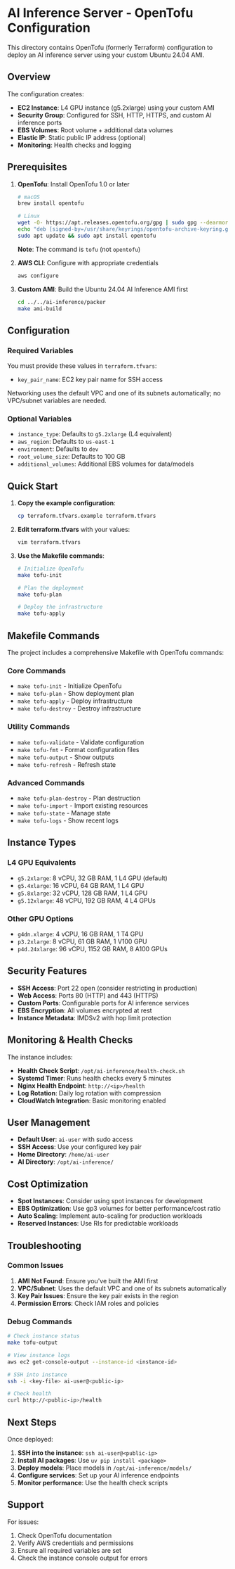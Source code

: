 # AI Inference Server - OpenTofu Configuration

This directory contains OpenTofu (formerly Terraform) configuration to deploy an AI inference server using your custom Ubuntu 24.04 AMI.

## Overview

The configuration creates:
- **EC2 Instance**: L4 GPU instance (g5.2xlarge) using your custom AMI
- **Security Group**: Configured for SSH, HTTP, HTTPS, and custom AI inference ports
- **EBS Volumes**: Root volume + additional data volumes
- **Elastic IP**: Static public IP address (optional)
- **Monitoring**: Health checks and logging

## Prerequisites

1. **OpenTofu**: Install OpenTofu 1.0 or later
   ```bash
   # macOS
   brew install opentofu
   
   # Linux
   wget -O- https://apt.releases.opentofu.org/gpg | sudo gpg --dearmor -o /usr/share/keyrings/opentofu-archive-keyring.gpg
   echo "deb [signed-by=/usr/share/keyrings/opentofu-archive-keyring.gpg] https://apt.releases.opentofu.org $(lsb_release -cs) main" | sudo tee /etc/apt/sources.list.d/opentofu.list
   sudo apt update && sudo apt install opentofu
   ```
   
   **Note**: The command is `tofu` (not `opentofu`)

2. **AWS CLI**: Configure with appropriate credentials
   ```bash
   aws configure
   ```

3. **Custom AMI**: Build the Ubuntu 24.04 AI Inference AMI first
   ```bash
   cd ../../ai-inference/packer
   make ami-build
   ```

## Configuration

### Required Variables

You must provide these values in `terraform.tfvars`:

- `key_pair_name`: EC2 key pair name for SSH access

Networking uses the default VPC and one of its subnets automatically; no VPC/subnet variables are needed.

### Optional Variables

- `instance_type`: Defaults to `g5.2xlarge` (L4 equivalent)
- `aws_region`: Defaults to `us-east-1`
- `environment`: Defaults to `dev`
- `root_volume_size`: Defaults to 100 GB
- `additional_volumes`: Additional EBS volumes for data/models

## Quick Start

1. **Copy the example configuration**:
   ```bash
   cp terraform.tfvars.example terraform.tfvars
   ```

2. **Edit terraform.tfvars** with your values:
   ```bash
   vim terraform.tfvars
   ```

3. **Use the Makefile commands**:
   ```bash
   # Initialize OpenTofu
   make tofu-init
   
   # Plan the deployment
   make tofu-plan
   
   # Deploy the infrastructure
   make tofu-apply
   ```

## Makefile Commands

The project includes a comprehensive Makefile with OpenTofu commands:

### **Core Commands**
- `make tofu-init` - Initialize OpenTofu
- `make tofu-plan` - Show deployment plan
- `make tofu-apply` - Deploy infrastructure
- `make tofu-destroy` - Destroy infrastructure

### **Utility Commands**
- `make tofu-validate` - Validate configuration
- `make tofu-fmt` - Format configuration files
- `make tofu-output` - Show outputs
- `make tofu-refresh` - Refresh state

### **Advanced Commands**
- `make tofu-plan-destroy` - Plan destruction
- `make tofu-import` - Import existing resources
- `make tofu-state` - Manage state
- `make tofu-logs` - Show recent logs

## Instance Types

### **L4 GPU Equivalents**
- `g5.2xlarge`: 8 vCPU, 32 GB RAM, 1 L4 GPU (default)
- `g5.4xlarge`: 16 vCPU, 64 GB RAM, 1 L4 GPU
- `g5.8xlarge`: 32 vCPU, 128 GB RAM, 1 L4 GPU
- `g5.12xlarge`: 48 vCPU, 192 GB RAM, 4 L4 GPUs

### **Other GPU Options**
- `g4dn.xlarge`: 4 vCPU, 16 GB RAM, 1 T4 GPU
- `p3.2xlarge`: 8 vCPU, 61 GB RAM, 1 V100 GPU
- `p4d.24xlarge`: 96 vCPU, 1152 GB RAM, 8 A100 GPUs

## Security Features

- **SSH Access**: Port 22 open (consider restricting in production)
- **Web Access**: Ports 80 (HTTP) and 443 (HTTPS)
- **Custom Ports**: Configurable ports for AI inference services
- **EBS Encryption**: All volumes encrypted at rest
- **Instance Metadata**: IMDSv2 with hop limit protection

## Monitoring & Health Checks

The instance includes:
- **Health Check Script**: `/opt/ai-inference/health-check.sh`
- **Systemd Timer**: Runs health checks every 5 minutes
- **Nginx Health Endpoint**: `http://<ip>/health`
- **Log Rotation**: Daily log rotation with compression
- **CloudWatch Integration**: Basic monitoring enabled

## User Management

- **Default User**: `ai-user` with sudo access
- **SSH Access**: Use your configured key pair
- **Home Directory**: `/home/ai-user`
- **AI Directory**: `/opt/ai-inference/`

## Cost Optimization

- **Spot Instances**: Consider using spot instances for development
- **EBS Optimization**: Use gp3 volumes for better performance/cost ratio
- **Auto Scaling**: Implement auto-scaling for production workloads
- **Reserved Instances**: Use RIs for predictable workloads

## Troubleshooting

### **Common Issues**

1. **AMI Not Found**: Ensure you've built the AMI first
2. **VPC/Subnet**: Uses the default VPC and one of its subnets automatically
3. **Key Pair Issues**: Ensure the key pair exists in the region
4. **Permission Errors**: Check IAM roles and policies

### **Debug Commands**

```bash
# Check instance status
make tofu-output

# View instance logs
aws ec2 get-console-output --instance-id <instance-id>

# SSH into instance
ssh -i <key-file> ai-user@<public-ip>

# Check health
curl http://<public-ip>/health
```

## Next Steps

Once deployed:

1. **SSH into the instance**: `ssh ai-user@<public-ip>`
2. **Install AI packages**: Use `uv pip install <package>`
3. **Deploy models**: Place models in `/opt/ai-inference/models/`
4. **Configure services**: Set up your AI inference endpoints
5. **Monitor performance**: Use the health check scripts

## Support

For issues:
1. Check OpenTofu documentation
2. Verify AWS credentials and permissions
3. Ensure all required variables are set
4. Check the instance console output for errors
